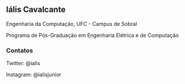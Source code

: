 ## Iális Cavalcante

Engenharia da Computação, UFC - Campus de Sobral

Programa de Pós-Graduação em Engenharia Elétrica e de Computação

### Contatos

Twitter: @ialis

Instagram: @ialisjunior
